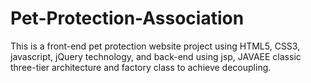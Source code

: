 # Pet-Protection-Association
This is a front-end pet protection website project using HTML5, CSS3, javascript, jQuery technology, and back-end using jsp, JAVAEE classic three-tier architecture and factory class to achieve decoupling.
